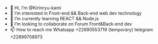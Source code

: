 - 👋 Hi, I’m @Kirinryu-kami
- 👀 I’m interested in Front-end && Back-end web dev technology
- 🌱 I’m currently learning REACT && Node.js
- 💞️ I’m looking to collaborate on Forum Front&Back-end dev
- 📫 How to reach me Whatsapp +22890553719 (temporary) telegram +22899708973 

<!---
Kirinryu-kami/Kirinryu-kami is a ✨ Personal/... ✨ repository because its `README.md` (this file) appears on your GitHub profile.
You can click the Preview link to take a look at your changes.
--->
